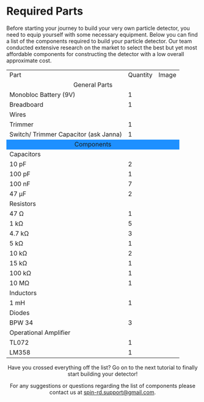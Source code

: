 # Required Parts

Before starting your journey to build your very own particle detector, you need to equip yourself with some necessary equipment. Below you can find a list of the components required to build your particle detector. Our team conducted extensive research on the market to select the best but yet most affordable components for constructing the detector with a low overall approximate cost. 


<div align="center">
  
<table>
 <tr>
  <td>Part</td>
  <td>Quantity</td>
  <td>Image</td>
 </tr>
 <tr>
  <td colspan="3"> <div align="center">General Parts<div></td>
 </tr>
 <tr>
  <td> Monobloc Battery (9V)</td>
  <td>1</td>
  <td>&nbsp;</td>
 </tr>
 <tr>
  <td>Breadboard</td>
  <td>1</td>
  <td>&nbsp;</td>
 </tr>
 <tr>
  <td>Wires</td>
  <td>&nbsp;</td>
  <td>&nbsp;</td>
 </tr>
 </tr>
 <tr>
  <td>Trimmer</td>
  <td>1</td>
  <td>&nbsp;</td>
 </tr>
 <tr>
  <td>Switch/ Trimmer Capacitor (ask Janna)</td>
  <td>1</td>
  <td>&nbsp;</td>
 </tr>
  <tr bgcolor="DodgerBlue">
  <td colspan="3"tomao> <div align="center">Components<div></td>
 </tr>
 <tr>
  <td colspan="3"> Capacitors</td>
 </tr>
 <tr>
  <td>10 pF</td>
  <td>2</td>
  <td>&nbsp;</td>
 </tr>
 <tr>
  <td>100 pF</td>
  <td>1</td>
  <td>&nbsp;</td>
 </tr>
 <tr>
  <td>100 nF</td>
  <td>7</td>
  <td>&nbsp;</td>
 </tr>
 <tr>
  <td>47 μF</td>
  <td>2</td>
  <td>&nbsp;</td>
 </tr>
 <tr>
  <td colspan="3"> Resistors</td>
 </tr>
 <tr>
  <td>47 Ω</td>
  <td>1</td>
  <td>&nbsp;</td>
 </tr>
 <tr>
  <td> 1 kΩ</td>
  <td>5</td>
  <td>&nbsp;</td>
 </tr>
 <tr>
  <td>4.7 kΩ</td>
  <td>3</td>
  <td>&nbsp;</td>
 </tr>
 <tr>
  <td>5 kΩ</td>
  <td>1</td>
  <td>&nbsp;</td>
 </tr>
 <tr>
  <td>10 kΩ</td>
  <td>2</td>
  <td>&nbsp;</td>
 </tr>
 <tr>
  <td>15 kΩ</td>
  <td>1</td>
  <td>&nbsp;</td>
 </tr>
 <tr>
  <td>100 kΩ</td>
  <td>1</td>
  <td>&nbsp;</td>
 </tr>
 <tr>
  <td>10 MΩ</td>
  <td>1</td>
  <td>&nbsp;</td>
 </tr>
 <tr>
  <td colspan="3"> Inductors</td>
 </tr>
 <tr>
  <td>1 mH</td>
  <td>1</td>
  <td>&nbsp;</td>
 </tr>
 <tr>
  <td colspan="3"> Diodes</td>
 </tr>
 <tr>
  <td>BPW 34</td>
  <td>3</td>
  <td>&nbsp;</td>
 </tr>
 <tr>
  <td colspan="3"> Operational Amplifier</td>
 </tr>
 <tr>
  <td>TL072</td>
  <td>1</td>
  <td>&nbsp;</td>
 </tr>
 <tr>
  <td>LM358</td>
  <td>1</td>
  <td>&nbsp;</td>
 </tr>
</table>
<div>

Have you crossed everything off the list?
Go on to the next tutorial to finally start building your detector!

For any suggestions or questions regarding the list of components please contact us at <spin-rd.support@gmail.com>.
